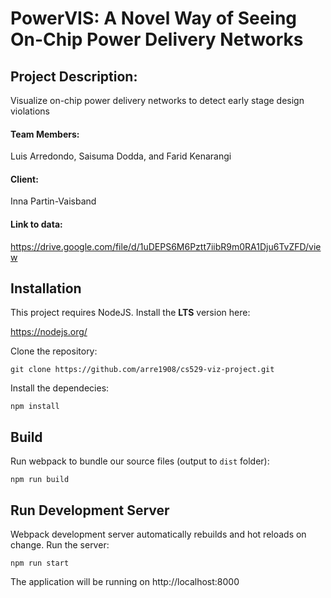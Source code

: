 # PowerVIS: A Novel Way of Seeing On-Chip Power Delivery Networks

## Project Description: 
Visualize on-chip power delivery networks to detect early stage design violations

#### Team Members:
Luis Arredondo, Saisuma Dodda, and Farid Kenarangi 

#### Client:
Inna Partin-Vaisband

#### Link to data:
https://drive.google.com/file/d/1uDEPS6M6Pztt7iibR9m0RA1Dju6TvZFD/view

## Installation

This project requires NodeJS. Install the **LTS** version here: 

https://nodejs.org/ 

Clone the repository:

```
git clone https://github.com/arre1908/cs529-viz-project.git
```

Install the dependecies:

```
npm install
```

## Build

Run webpack to bundle our source files (output to ```dist``` folder):

```
npm run build
```

## Run Development Server

Webpack development server automatically rebuilds and hot reloads on change. Run the server:

```
npm run start
```

The application will be running on http://localhost:8000 